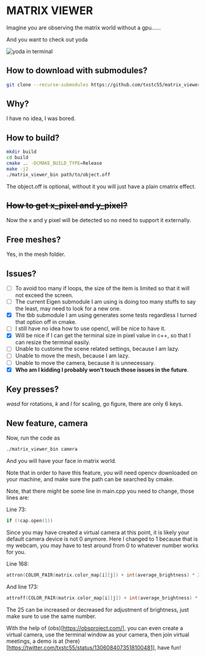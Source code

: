 # MATRIX VIEWER

Imagine you are observing the matrix world without a gpu......

And you want to check out yoda

![yoda in terminal](https://github.com/txstc55/matrix_viewer/raw/master/pic/matrix_effect.png)



## How to download with submodules?
```bash
git clone --recurse-submodules https://github.com/txstc55/matrix_viewer
```

## Why?
I have no idea, I was bored.

## How to build?
```bash
mkdir build
cd build
cmake .. -DCMAKE_BUILD_TYPE=Release
make -j2
./matrix_viewer_bin path/to/object.off
```
The object.off is optional, without it you will just have a plain cmatrix effect.

## ~~How to get x_pixel and y_pixel?~~
Now the x and y pixel will be detected so no need to support it externally.

## Free meshes?
Yes, in the mesh folder.

## Issues?
- [ ] To avoid too many if loops, the size of the item is limited so that it will not exceed the screen.
- [ ] The current Eigen submodule I am using is doing too many stuffs to say the least, may need to look for a new one.
- [x] The tbb submodule I am using generates some tests regardless I turned that option off in cmake.
- [ ] I still have no idea how to use opencl, will be nice to have it.
- [x] Will be nice if I can get the terminal size in pixel value in c++, so that I can resize the terminal easily.
- [ ] Unable to custome the scene related settings, because I am lazy.
- [ ] Unable to move the mesh, because I am lazy.
- [ ] Unable to move the camera, because it is unnecessary.
- [x] **Who am I kidding I probably won't touch those issues in the future**.

## Key presses?
*wasd* for rotations, *k* and *l* for scaling, go figure, there are only 6 keys.

## New feature, camera
Now, run the code as
```bash
./matrix_viewer_bin camera
```
And you will have your face in matrix world.

Note that in order to have this feature, you will need opencv downloaded on your machine, and make sure the path can be searched by cmake.

Note, that there might be some line in main.cpp you need to change, those lines are:

Line 73:
```c++
if (!cap.open(1))
```

Since you may have created a virtual camera at this point, it is likely your default camera device is not 0 anymore. Here I changed to 1 because that is my webcam, you may have to test around from 0 to whatever number works for you.

Line 168:
```c++
attron(COLOR_PAIR(matrix.color_map[i][j]) + int(average_brightness) * 25);
```

And line 173:
```c++
attroff(COLOR_PAIR(matrix.color_map[i][j]) + int(average_brightness) * 25);
```

The 25 can be increased or decreased for adjustment of brightness, just make sure to use the same number.

With the help of (obs)[https://obsproject.com/], you can even create a virtual camera, use the terminal window as your camera, then join virtual meetings, a demo is at (here)[https://twitter.com/txstc55/status/1306084073518100481], have fun!

